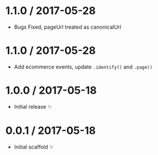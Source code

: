 1.1.0 / 2017-05-28
==================

  * Bugs Fixed, pageUrl treated as canonicalUrl

1.1.0 / 2017-05-28
==================

  * Add ecommerce events, update `.identify()` and `.page()` 

1.0.0 / 2017-05-18
==================

  * Initial release :sparkles:

0.0.1 / 2017-05-18
==================

  * Initial scaffold :sparkles:
